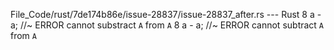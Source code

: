 File_Code/rust/7de174b86e/issue-28837/issue-28837_after.rs --- Rust
8     a - a; //~ ERROR cannot substract `A` from `A`                                                                                                         8     a - a; //~ ERROR cannot subtract `A` from `A`

